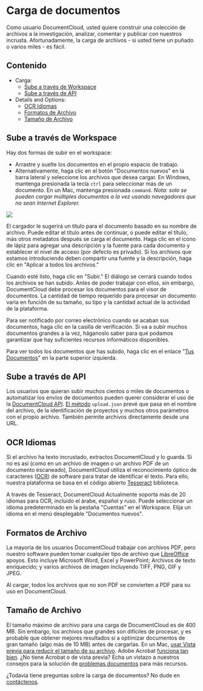 # Carga de documentos

Como usuario DocumentCloud, usted quiere construir una colección de archivos a la investigación, analizar, comentar y publicar con nuestros incrusta. Afortunadamente, la carga de archivos - si usted tiene un puñado o varios miles - es fácil.

## Contenido

* Carga:
  * [Sube a través de Workspace](#upload-workspace)
  * [Sube a través de API](#upload-api)
* Details and Options:
  * [OCR Idiomas](#ocr-languages)
  * [Formatos de Archivo](#file-formats)
  * [Tamaño de Archivo](#file-size)

<a name="upload-workspace"></a>
## Sube a través de Workspace

Hay dos formas de subir en el workspace:

* Arrastre y suelte los documentos en el propio espacio de trabajo.
* Alternativamente, haga clic en el botón "Documentos nuevos" en la barra lateral y seleccione los archivos que desea cargar. En Windows, mantenga presionada la tecla `ctrl` para seleccionar más de un documento. En un Mac, mantenga presionada `command`. *Nota: solo se pueden cargar múltiples documentos a la vez usando navegadores que no sean Internet Explorer.*

<img src="/images/help/upload_dialog.png" class="full_line" />

El cargador le sugerirá un título para el documento basado en su nombre de archivo. Puede editar el título antes de continuar, o puede editar el título, más otros metadatos después se carga el documento. Haga clic en el icono de lápiz para agregar una descripción y la fuente para cada documento y establecer el nivel de acceso (por defecto es privado). Si los archivos que estamos introduciendo deben compartir una fuente y la descripción, haga clic en "Aplicar a todos los archivos."

Cuando esté listo, haga clic en "Subir." El diálogo se cerrará cuando todos los archivos se han subido. Antes de poder trabajar con ellos, sin embargo, DocumentCloud debe procesar los documentos para el visor de documentos. La cantidad de tiempo requerido para procesar un documento varía en función de su tamaño, su tipo y la cantidad actual de la actividad de la plataforma.

Para ser notificado por correo electrónico cuando se acaban sus documentos, haga clic en la casilla de verificación. Si va a subir muchos documentos grandes a la vez, háganoslo saber para que podamos garantizar que hay suficientes recursos informáticos disponibles.

Para ver todos los documentos que has subido, haga clic en el enlace "[Tus Documentos][]" en la parte superior izquierda.

<a name="upload-api"></a>
## Sube a través de API

Los usuarios que quieran subir muchos cientos o miles de documentos o automatizar los envíos de documentos pueden querer considerar el uso de la [DocumentCloud API][]. [El método][] `upload.json` prevé que pasa en el nombre del archivo, de la identificación de proyectos y muchos otros parámetros con el propio archivo. También permite archivos directamente desde una URL.

<a name="ocr-languages"></a>
## OCR Idiomas

Si el archivo ha texto incrustado, extractos DocumentCloud y lo guarda. Si no es así (como en un archivo de imagen o un archivo PDF de un documento escaneado), DocumentCloud utiliza el reconocimiento óptico de caracteres ([OCR][]) de software para tratar de identificar el texto. Para ello, nuestra plataforma se basa en el código abierto [Tesseract][] biblioteca.

A través de Tesseract, DocumentCloud Actualmente soporta más de 20 idiomas para OCR, incluido el árabe, español y ruso. Puede seleccionar un idioma predeterminado en la pestaña "Cuentas" en el Workspace. Elija un idioma en el menú desplegable "Documentos nuevos".

<a name="file-formats"></a>
## Formatos de Archivo

La mayoría de los usuarios DocumentCloud trabajar con archivos PDF, pero nuestro software pueden tomar cualquier tipo de archivo que [LibreOffice][] apoyos. Esto incluye Microsoft Word, Excel y PowerPoint; Archivos de texto enriquecido; y varios archivos de imagen incluyendo TIFF, PNG, GIF y JPEG.

Al cargar, todos los archivos que no son PDF se convierten a PDF para su uso en DocumentCloud.

<a name="file-size"></a>
## Tamaño de Archivo

El tamaño máximo de archivo para una carga de DocumentCloud es de 400 MB. Sin embargo, los archivos que grandes son difíciles de procesar, y es probable que obtener mejores resultados si a optimizar documentos de gran tamaño (algo más de 10 MB) antes de cargarlas. En un Mac, [usar Vista previa para reducir el tamaño de su archivo][]. Adobe Acrobat [funciona tan bien][]. ¿No tiene Acrobat o de vista previa? Echa un vistazo a nuestros consejos para la solución de [problemas documentos][] para más recursos.


¿Todavía tiene preguntas sobre la carga de documentos? No dude en [contáctenos][].

[LibreOffice]: http://www.libreoffice.org/
[usar Vista previa para reducir el tamaño de su archivo]: http://www.ehow.com/how_4499823_reduce-file-size-pdf-using.html
[funciona tan bien]: http://www.ehow.com/how_5874491_decrease-size-pdf.html
[OCR]: http://en.wikipedia.org/wiki/Optical_character_recognition
[Tesseract]: http://code.google.com/p/tesseract-ocr/
[problemas documentos]: /help/troubleshooting
[DocumentCloud API]: /help/api
[El método]: /help/api#upload-documents
[Tus Documentos]: javascript:Accounts.current().openDocuments()
[contáctenos]: javascript:dc.ui.Dialog.contact()

